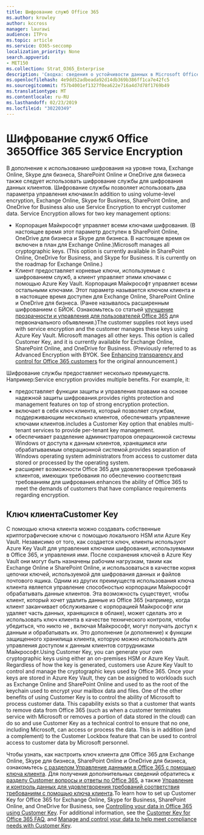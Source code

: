 ```yaml
---
title: Шифрование служб Office 365
ms.author: krowley
author: kccross
manager: laurawi
audience: ITPro
ms.topic: article
ms.service: O365-seccomp
localization_priority: None
search.appverid:
- MET150
ms.collection: Strat_O365_Enterprise
description: 'Сводка: сведения о устойчивости данных в Microsoft Office 365.'
ms.openlocfilehash: 4e9dd52adbeada92d14db369b386ff1ca7e42fc5
ms.sourcegitcommit: f57b4001ef1327f0ea622e716a4d7d78f1769b49
ms.translationtype: MT
ms.contentlocale: ru-RU
ms.lasthandoff: 02/23/2019
ms.locfileid: "30220349"
---
```

# <a name="office-365-service-encryption"></a><span data-ttu-id="7dd53-103">Шифрование служб Office 365</span><span class="sxs-lookup"><span data-stu-id="7dd53-103">Office 365 Service Encryption</span></span>

<span data-ttu-id="7dd53-p101">В дополнение к использованию шифрования на уровне тома, Exchange Online, Skype для бизнеса, SharePoint Online и OneDrive для бизнеса также следует использовать шифрование службы для шифрования данных клиентов. Шифрование службы позволяет использовать два параметра управления ключами:</span><span class="sxs-lookup"><span data-stu-id="7dd53-p101">In addition to using volume-level encryption, Exchange Online, Skype for Business, SharePoint Online, and OneDrive for Business also use Service Encryption to encrypt customer data. Service Encryption allows for two key management options:</span></span>
- <span data-ttu-id="7dd53-p102">Корпорация Майкрософт управляет всеми ключами шифрования. (В настоящее время этот параметр доступен в SharePoint Online, OneDrive для бизнеса и Skype для бизнеса. В настоящее время он включен в план для Exchange Online.)</span><span class="sxs-lookup"><span data-stu-id="7dd53-p102">Microsoft manages all cryptographic keys. (This option is currently available in SharePoint Online, OneDrive for Business, and Skype for Business. It is currently on the roadmap for Exchange Online.)</span></span>
- <span data-ttu-id="7dd53-p103">Клиент предоставляет корневые ключи, используемые с шифрованием служб, а клиент управляет этими ключами с помощью Azure Key Vault. Корпорация Майкрософт управляет всеми остальными ключами. Этот параметр называется ключом клиента и в настоящее время доступен для Exchange Online, SharePoint Online и OneDrive для бизнеса. (Ранее называлось расширенным шифрованием с БЙОК. Ознакомьтесь со статьей [улучшение прозрачности и управления для пользователей Office 365](http://blogs.office.com/2015/04/21/enhancing-transparency-and-control-for-office-365-customers/) для первоначального объявления.)</span><span class="sxs-lookup"><span data-stu-id="7dd53-p103">The customer supplies root keys used with service encryption and the customer manages these keys using Azure Key Vault. Microsoft manages all other keys. This option is called Customer Key, and it is currently available for Exchange Online, SharePoint Online, and OneDrive for Business. (Previously referred to as Advanced Encryption with BYOK. See [Enhancing transparency and control for Office 365 customers](http://blogs.office.com/2015/04/21/enhancing-transparency-and-control-for-office-365-customers/) for the original announcement.)</span></span>

<span data-ttu-id="7dd53-p104">Шифрование службы предоставляет несколько преимуществ. Например:</span><span class="sxs-lookup"><span data-stu-id="7dd53-p104">Service encryption provides multiple benefits. For example, it:</span></span>
- <span data-ttu-id="7dd53-116">предоставляет функции защиты и управления правами на основе надежной защиты шифрования.</span><span class="sxs-lookup"><span data-stu-id="7dd53-116">provides rights protection and management features on top of strong encryption protection.</span></span>
- <span data-ttu-id="7dd53-117">включает в себя ключ клиента, который позволяет службам, поддерживающим несколько клиентов, обеспечивать управление ключами клиентов.</span><span class="sxs-lookup"><span data-stu-id="7dd53-117">includes a Customer Key option that enables multi-tenant services to provide per-tenant key management.</span></span>
- <span data-ttu-id="7dd53-118">обеспечивает разделение администраторов операционной системы Windows от доступа к данным клиентов, хранящимся или обрабатываемым операционной системой.</span><span class="sxs-lookup"><span data-stu-id="7dd53-118">provides separation of Windows operating system administrators from access to customer data stored or processed by the operating system.</span></span>
- <span data-ttu-id="7dd53-119">расширяет возможности Office 365 для удовлетворения требований клиентов, имеющих требования по обеспечению соответствия требованиям для шифрования.</span><span class="sxs-lookup"><span data-stu-id="7dd53-119">enhances the ability of Office 365 to meet the demands of customers that have compliance requirements regarding encryption.</span></span>

## <a name="customer-key"></a><span data-ttu-id="7dd53-120">Ключ клиента</span><span class="sxs-lookup"><span data-stu-id="7dd53-120">Customer Key</span></span>
<span data-ttu-id="7dd53-p105">С помощью ключа клиента можно создавать собственные криптографические ключи с помощью локального HSM или Azure Key Vault. Независимо от того, как создается ключ, клиенты используют Azure Key Vault для управления ключами шифрования, используемыми в Office 365, и управления ими. После сохранения ключей в Azure Key Vault они могут быть назначены рабочим нагрузкам, таким как Exchange Online и SharePoint Online, и использоваться в качестве корня цепочки ключей, используемой для шифрования данных и файлов почтового ящика. Одним из других преимуществ использования ключа клиента является управление способностью корпорации Майкрософт обрабатывать данные клиентов. Эта возможность существует, чтобы клиент, который хочет удалить данные из Office 365 (например, когда клиент заканчивает обслуживание с корпорацией Майкрософт или удаляет часть данных, хранящихся в облаке), может сделать это и использовать ключ клиента в качестве технического контроля, чтобы убедиться, что никто не , включая Майкрософт, могут получать доступ к данным и обрабатывать их. Это дополнение (и дополнение) к функции защищенного хранилища клиента, которую можно использовать для управления доступом к данным клиентов сотрудниками Майкрософт.</span><span class="sxs-lookup"><span data-stu-id="7dd53-p105">Using Customer Key, you can generate your own cryptographic keys using either an on-premises HSM or Azure Key Vault. Regardless of how the key is generated, customers use Azure Key Vault to control and manage the cryptographic keys used by Office 365. Once your keys are stored in Azure Key Vault, they can be assigned to workloads such as Exchange Online and SharePoint Online and used to as the root of the keychain used to encrypt your mailbox data and files. One of the other benefits of using Customer Key is to control the ability of Microsoft to process customer data. This capability exists so that a customer that wants to remove data from Office 365 (such as when a customer terminates service with Microsoft or removes a portion of data stored in the cloud) can do so and use Customer Key as a technical control to ensure that no one, including Microsoft, can access or process the data. This is in addition (and a complement) to the Customer Lockbox feature that can be used to control access to customer data by Microsoft personnel.</span></span>

<span data-ttu-id="7dd53-p106">Чтобы узнать, как настроить ключ клиента для Office 365 для Exchange Online, Skype для бизнеса, SharePoint Online и OneDrive для бизнеса, ознакомьтесь [с разделом Управление данными в Office 365 с помощью ключа клиента](https://support.office.com/article/Controlling-your-data-in-Office-365-using-Customer-Key-f2cd475a-e592-46cf-80a3-1bfb0fa17697). Для получения дополнительных сведений обратитесь к [разделу Customer вопросы и ответы по Office 365](https://support.office.com/article/Customer-Key-for-Office-365-FAQ-41ae293a-bd5c-4083-acd8-e1a2b4329da6), а также [Управление и контроль данных для удовлетворения требований соответствия требованиям с помощью ключа клиента](https://techcommunity.microsoft.com/t5/Microsoft-Ignite-Content-2017/Manage-and-control-your-data-to-help-meet-compliance-needs-with/td-p/117580).</span><span class="sxs-lookup"><span data-stu-id="7dd53-p106">To learn how to set up Customer Key for Office 365 for Exchange Online, Skype for Business, SharePoint Online, and OneDrive for Business, see [Controlling your data in Office 365 using Customer Key](https://support.office.com/article/Controlling-your-data-in-Office-365-using-Customer-Key-f2cd475a-e592-46cf-80a3-1bfb0fa17697). For additional information, see the [Customer Key for Office 365 FAQ](https://support.office.com/article/Customer-Key-for-Office-365-FAQ-41ae293a-bd5c-4083-acd8-e1a2b4329da6), and [Manage and control your data to help meet compliance needs with Customer Key](https://techcommunity.microsoft.com/t5/Microsoft-Ignite-Content-2017/Manage-and-control-your-data-to-help-meet-compliance-needs-with/td-p/117580).</span></span>
